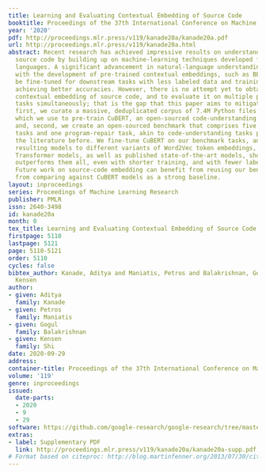 ```yaml
---
title: Learning and Evaluating Contextual Embedding of Source Code
booktitle: Proceedings of the 37th International Conference on Machine Learning
year: '2020'
pdf: http://proceedings.mlr.press/v119/kanade20a/kanade20a.pdf
url: http://proceedings.mlr.press/v119/kanade20a.html
abstract: Recent research has achieved impressive results on understanding and improving
  source code by building up on machine-learning techniques developed for natural
  languages. A significant advancement in natural-language understanding has come
  with the development of pre-trained contextual embeddings, such as BERT, which can
  be fine-tuned for downstream tasks with less labeled data and training budget, while
  achieving better accuracies. However, there is no attempt yet to obtain a high-quality
  contextual embedding of source code, and to evaluate it on multiple program-understanding
  tasks simultaneously; that is the gap that this paper aims to mitigate. Specifically,
  first, we curate a massive, deduplicated corpus of 7.4M Python files from GitHub,
  which we use to pre-train CuBERT, an open-sourced code-understanding BERT model;
  and, second, we create an open-sourced benchmark that comprises five classification
  tasks and one program-repair task, akin to code-understanding tasks proposed in
  the literature before. We fine-tune CuBERT on our benchmark tasks, and compare the
  resulting models to different variants of Word2Vec token embeddings, BiLSTM and
  Transformer models, as well as published state-of-the-art models, showing that CuBERT
  outperforms them all, even with shorter training, and with fewer labeled examples.
  Future work on source-code embedding can benefit from reusing our benchmark, and
  from comparing against CuBERT models as a strong baseline.
layout: inproceedings
series: Proceedings of Machine Learning Research
publisher: PMLR
issn: 2640-3498
id: kanade20a
month: 0
tex_title: Learning and Evaluating Contextual Embedding of Source Code
firstpage: 5110
lastpage: 5121
page: 5110-5121
order: 5110
cycles: false
bibtex_author: Kanade, Aditya and Maniatis, Petros and Balakrishnan, Gogul and Shi,
  Kensen
author:
- given: Aditya
  family: Kanade
- given: Petros
  family: Maniatis
- given: Gogul
  family: Balakrishnan
- given: Kensen
  family: Shi
date: 2020-09-29
address: 
container-title: Proceedings of the 37th International Conference on Machine Learning
volume: '119'
genre: inproceedings
issued:
  date-parts:
  - 2020
  - 9
  - 29
software: https://github.com/google-research/google-research/tree/master/cubert
extras:
- label: Supplementary PDF
  link: http://proceedings.mlr.press/v119/kanade20a/kanade20a-supp.pdf
# Format based on citeproc: http://blog.martinfenner.org/2013/07/30/citeproc-yaml-for-bibliographies/
---
```

